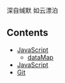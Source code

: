 深自缄默 如云漂泊

## Contents
- [JavaScript](javascript/javascript.md)
  - [dataMap](#sec-1-1)
- [JavaScript](javascript/javascript.md)
- [Git](git/git.md)
